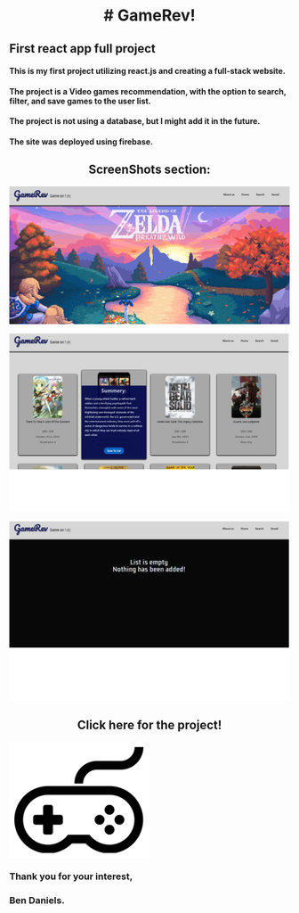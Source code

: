 
<div id="header" align="center">
  <h1># GameRev!</h1>
</div>

## First react app full project

#### This is my first project utilizing react.js and creating a full-stack website.<br/>
#### The project is a Video games recommendation, with the option to search, filter, and save games to the user list.<br/>
#### The project is not using a database, but I might add it in the future.<br/>
#### The site was deployed using firebase.<br/>

<h2 align="center">ScreenShots section:</h2>

<p align="center">
  <img src="pic1.png" width="650" title="photo1">
</p>
<p align="center">
  <img src="pic2.png" width="650" title="photo1">
</p>
<p align="center">
  <img src="pic3.png" width="650" title="photo1">
</p>

<h2 align="center">Click here for the project!</h2>
<a href="https://gamerev-d87e3.web.app/"><img src="icon.png" width="250" title="icon photo" align = "center"></a>


### Thank you for your interest,
### Ben Daniels.
